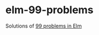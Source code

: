 # elm-99-problems
Solutions of [99 problems in Elm](https://www.gitbook.com/book/johncrane/ninety-nine-elm-problems/details)
